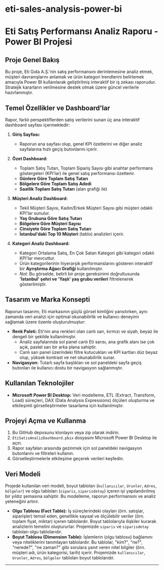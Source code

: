 # eti-sales-analysis-power-bi
# Eti Satış Performansı Analiz Raporu - Power BI Projesi

## Proje Genel Bakış

Bu proje, Eti Gıda A.Ş.'nin satış performansını derinlemesine analiz etmek, müşteri davranışlarını anlamak ve ürün kategori trendlerini belirlemek amacıyla Power BI kullanılarak geliştirilmiş interaktif bir iş zekası raporudur. Stratejik kararların verilmesine destek olmak üzere güncel verilerle hazırlanmıştır.

## Temel Özellikler ve Dashboard'lar

Rapor, farklı perspektiflerden satış verilerini sunan üç ana interaktif dashboard sayfası içermektedir:

1.  **Giriş Sayfası:**
    * Raporun ana sayfası olup, genel KPI özetlerini ve diğer analiz sayfalarına hızlı geçiş butonlarını içerir.

2.  **Özet Dashboard:**
    * Toplam Satış Tutarı, Toplam Sipariş Sayısı gibi anahtar performans göstergeleri (KPI'lar) ile genel satış performansı özetlenir.
    * **Günlere Göre Toplam Satış Tutarı**
    * **Bölgelere Göre Toplam Satış Adedi**
    * **Saatlik Toplam Satış Tutarı** (alan grafiği ile)

3.  **Müşteri Analiz Dashboard:**
    * Tekil Müşteri Sayısı, Kadın/Erkek Müşteri Sayısı gibi müşteri odaklı KPI'lar sunulur.
    * **Yaş Grubuna Göre Satış Tutarı**
    * **Bölgelere Göre Müşteri Sayısı**
    * **Cinsiyete Göre Toplam Satış Tutarı**
    * **İstanbul'daki Top 10 Müşteri** (tablo) analizleri içerir.

4.  **Kategori Analiz Dashboard:**
    * Kategori Ortalama Satış, En Çok Satan Kategori gibi kategori odaklı KPI'lar mevcuttur.
    * Ürün kategorilerinin hiyerarşik performanslarını gösteren interaktif bir **Ayrıştırma Ağacı Grafiği** kullanılmıştır.
    * *Not:* Bu görselde, belirli bir proje gereksinimi doğrultusunda **'İstanbul' şehri ve 'Yaşlı' yaş grubu verileri** filtrelenerek gösterilmiştir.

## Tasarım ve Marka Konsepti

Raporun tasarımı, Eti markasının güçlü görsel kimliğini yansıtırken, aynı zamanda veri analizi için optimal okunabilirlik ve kullanıcı deneyimi sağlamak üzere özenle oluşturulmuştur:

* **Renk Paleti:** Eti'nin ana renkleri olan canlı sarı, kırmızı ve siyah, beyaz ile dengeli bir şekilde kullanılmıştır.
    * Analiz sayfalarında sol panel canlı Eti sarısı, ana grafik alanı ise çok açık, pastel sarı bir arka plana sahiptir.
    * Canlı sarı panel üzerindeki filtre kutucukları ve KPI kartları düz beyaz olup, yüksek kontrast ve net okunabilirlik sunar.
* **Navigasyon:** Tutarlı sayfa başlıkları ve sol paneldeki sayfa geçiş butonları ile kullanıcı dostu bir navigasyon sağlanmıştır.

##  Kullanılan Teknolojiler

* **Microsoft Power BI Desktop:** Veri modelleme, ETL (Extract, Transform, Load) süreçleri, DAX (Data Analysis Expressions) ölçüleri oluşturma ve etkileşimli görselleştirmeler tasarlama için kullanılmıştır.

## Projeyi Açma ve Kullanma

1.  Bu GitHub deposunu klonlayın veya zip olarak indirin.
2.  `EtiSatisAnalizDashboard.pbix` dosyasını Microsoft Power BI Desktop ile açın.
3.  Rapor sayfaları arasında gezinmek için sol paneldeki navigasyon butonlarını ve filtreleri kullanın.
4.  Görselleştirmelerle etkileşime geçerek verileri keşfedin.

## Veri Modeli

Projede kullanılan veri modeli, boyut tabloları (`kullanıcılar`, `Urunler`, `Adres`, `bölgeler`) ve olgu tabloları (`siparis`, `siparisdetay`) içeren iyi yapılandırılmış bir yıldız şemasına sahiptir. Bu modelleme, raporun performansını ve analiz yeteneğini artırır.

* **Olgu Tablosu (Fact Table):** İş süreçlerindeki olayları (örn. satışlar, siparişler) temsil eden, genellikle sayısal ve ölçülebilir veriler (örn. toplam fiyat, miktar) içeren tablolardır. Boyut tablolarıyla ilişkiler kurarak analizlerin temelini oluştururlar. Projemizde `siparis` ve `siparisdetay` tabloları olgu tablolarıdır.
* **Boyut Tablosu (Dimension Table):** İşlemlerin (olgu tablosu) bağlamını veya niteliklerini tanımlayan tablolardır. Bu tablolar, "kim?", "ne?", "nerede?", "ne zaman?" gibi sorulara yanıt veren nitel bilgiler (örn. müşteri adı, ürün kategorisi, tarih) içerir. Projemizde `kullanıcılar`, `Urunler`, `Adres`, `bölgeler` tabloları boyut tablolarıdır.

---
